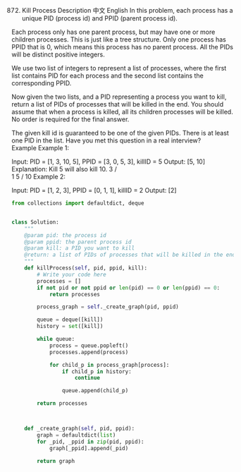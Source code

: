 872. Kill Process
Description
中文
English
In this problem, each process has a unique PID (process id) and PPID (parent process id).

Each process only has one parent process, but may have one or more children processes. This is just like a tree structure. Only one process has PPID that is 0, which means this process has no parent process. All the PIDs will be distinct positive integers.

We use two list of integers to represent a list of processes, where the first list contains PID for each process and the second list contains the corresponding PPID.

Now given the two lists, and a PID representing a process you want to kill, return a list of PIDs of processes that will be killed in the end. You should assume that when a process is killed, all its children processes will be killed. No order is required for the final answer.

The given kill id is guaranteed to be one of the given PIDs.
There is at least one PID in the list.
Have you met this question in a real interview?  
Example
Example 1:

Input: PID = [1, 3, 10, 5], PPID = [3, 0, 5, 3], killID = 5
Output: [5, 10]
Explanation: Kill 5 will also kill 10.
     3
   /   \
  1     5
       /
      10
Example 2:

Input: PID = [1, 2, 3], PPID = [0, 1, 1], killID = 2
Output: [2]



```python
from collections import defaultdict, deque


class Solution:
    """
    @param pid: the process id
    @param ppid: the parent process id
    @param kill: a PID you want to kill
    @return: a list of PIDs of processes that will be killed in the end
    """
    def killProcess(self, pid, ppid, kill):
        # Write your code here
        processes = []
        if not pid or not ppid or len(pid) == 0 or len(ppid) == 0:
            return processes

        process_graph = self._create_graph(pid, ppid)

        queue = deque([kill])
        history = set([kill])

        while queue:
            process = queue.popleft()
            processes.append(process)

            for child_p in process_graph[process]:
                if child_p in history:
                    continue

                queue.append(child_p)

        return processes



    def _create_graph(self, pid, ppid):
        graph = defaultdict(list)
        for _pid, _ppid in zip(pid, ppid):
            graph[_ppid].append(_pid)

        return graph
```
